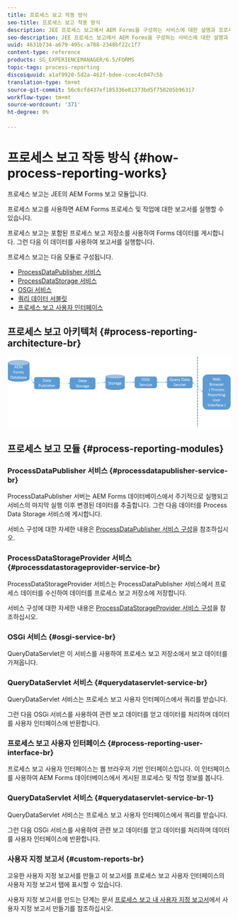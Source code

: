 ```yaml
---
title: 프로세스 보고 작동 방식
seo-title: 프로세스 보고 작동 방식
description: JEE 프로세스 보고에서 AEM Forms을 구성하는 서비스에 대한 설명과 프로세스 보고 UI 소개
seo-description: JEE 프로세스 보고에서 AEM Forms을 구성하는 서비스에 대한 설명과 프로세스 보고 UI 소개
uuid: 4631b734-a679-495c-a708-2348bf22c1f7
content-type: reference
products: SG_EXPERIENCEMANAGER/6.5/FORMS
topic-tags: process-reporting
discoiquuid: a1af9920-5d2a-462f-bdee-ccec4c047c5b
translation-type: tm+mt
source-git-commit: 56c6cfd437ef185336e81373bd5f758205b96317
workflow-type: tm+mt
source-wordcount: '371'
ht-degree: 0%

---
```



# 프로세스 보고 작동 방식 {#how-process-reporting-works}

프로세스 보고는 JEE의 AEM Forms 보고 모듈입니다.

프로세스 보고를 사용하면 AEM Forms 프로세스 및 작업에 대한 보고서를 실행할 수 있습니다.

프로세스 보고는 포함된 프로세스 보고 저장소를 사용하여 Forms 데이터를 게시합니다. 그런 다음 이 데이터를 사용하여 보고서를 실행합니다.

프로세스 보고는 다음 모듈로 구성됩니다.

* [ProcessDataPublisher 서비스](/help/forms/using/process-reporting/process-reporting-architecture.md#p-processdatapublisher-service-br-p)
* [ProcessDataStorage 서비스](/help/forms/using/process-reporting/process-reporting-architecture.md#p-processdatastorageprovider-service-br-p)
* [OSGi 서비스](/help/forms/using/process-reporting/process-reporting-architecture.md#p-osgi-service-br-p)
* [쿼리 데이터 서블릿](/help/forms/using/process-reporting/process-reporting-architecture.md#p-querydataservlet-service-br-p)
* [프로세스 보고 사용자 인터페이스](/help/forms/using/process-reporting/process-reporting-architecture.md#p-process-reporting-user-interface-br-p)

## 프로세스 보고 아키텍처 {#process-reporting-architecture-br}

![처리 reportingarchitecture](assets/processreportingarchitecture.png)

## 프로세스 보고 모듈 {#process-reporting-modules}

### ProcessDataPublisher 서비스 {#processdatapublisher-service-br}

ProcessDataPublisher 서버는 AEM Forms 데이터베이스에서 주기적으로 실행되고 서비스의 마지막 실행 이후 변경된 데이터를 추출합니다. 그런 다음 데이터를 Process Data Storage 서비스에 게시합니다.

서비스 구성에 대한 자세한 내용은 [ProcessDataPublisher 서비스 구성](/help/forms/using/process-reporting/install-start-process-reporting.md#p-reportconfiguration-service-p)을 참조하십시오.

### ProcessDataStorageProvider 서비스 {#processdatastorageprovider-service-br}

ProcessDataStorageProvider 서비스는 ProcessDataPublisher 서비스에서 프로세스 데이터를 수신하여 데이터를 프로세스 보고 저장소에 저장합니다.

서비스 구성에 대한 자세한 내용은 [ProcessDataStorageProvider 서비스 구성](/help/forms/using/process-reporting/install-start-process-reporting.md#p-to-configure-the-process-reporting-repository-locations-p)을 참조하십시오.

### OSGi 서비스 {#osgi-service-br}

QueryDataServlet은 이 서비스를 사용하여 프로세스 보고 저장소에서 보고 데이터를 가져옵니다.

### QueryDataServlet 서비스 {#querydataservlet-service-br}

QueryDataServlet 서비스는 프로세스 보고 사용자 인터페이스에서 쿼리를 받습니다.

그런 다음 OSGi 서비스를 사용하여 관련 보고 데이터를 얻고 데이터를 처리하며 데이터를 사용자 인터페이스에 반환합니다.

### 프로세스 보고 사용자 인터페이스 {#process-reporting-user-interface-br}

프로세스 보고 사용자 인터페이스는 웹 브라우저 기반 인터페이스입니다. 이 인터페이스를 사용하여 AEM Forms 데이터베이스에서 게시된 프로세스 및 작업 정보를 봅니다.

### QueryDataServlet 서비스 {#querydataservlet-service-br-1}

QueryDataServlet 서비스는 프로세스 보고 사용자 인터페이스에서 쿼리를 받습니다.

그런 다음 OSGi 서비스를 사용하여 관련 보고 데이터를 얻고 데이터를 처리하며 데이터를 사용자 인터페이스에 반환합니다.

### 사용자 지정 보고서 {#custom-reports-br}

고유한 사용자 지정 보고서를 만들고 이 보고서를 프로세스 보고 사용자 인터페이스의 사용자 지정 보고서 탭에 표시할 수 있습니다.

사용자 지정 보고서를 만드는 단계는 문서 [프로세스 보고 내 사용자 지정 보고서](/help/forms/using/process-reporting/process-reporting-custom-reports.md)에서 사용자 지정 보고서 만들기를 참조하십시오.
